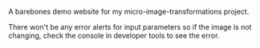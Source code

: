 A barebones demo website for my micro-image-transformations project.

There won't be any error alerts for input parameters so if the image is not changing, check the console in developer tools to see the error.
